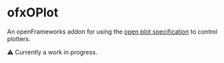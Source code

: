 # ofxOPlot

An openFrameworks addon for using the [open plot specification](https://github.com/violetcraze/openplot) to control plotters.

⚠️ Currently a work in progress.
